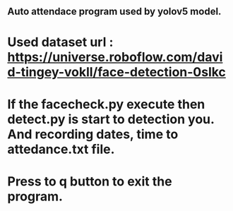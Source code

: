 ## Auto attendace program used by yolov5 model.
# Used dataset url : https://universe.roboflow.com/david-tingey-vokll/face-detection-0slkc
# If the facecheck.py execute then detect.py is start to detection you. And recording dates, time to attedance.txt file.
# Press to q button to exit the program.
